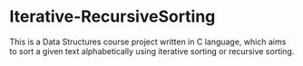 # Iterative-RecursiveSorting
This is a Data Structures course project written in C language, which aims to sort a given text alphabetically using iterative sorting or recursive sorting.
